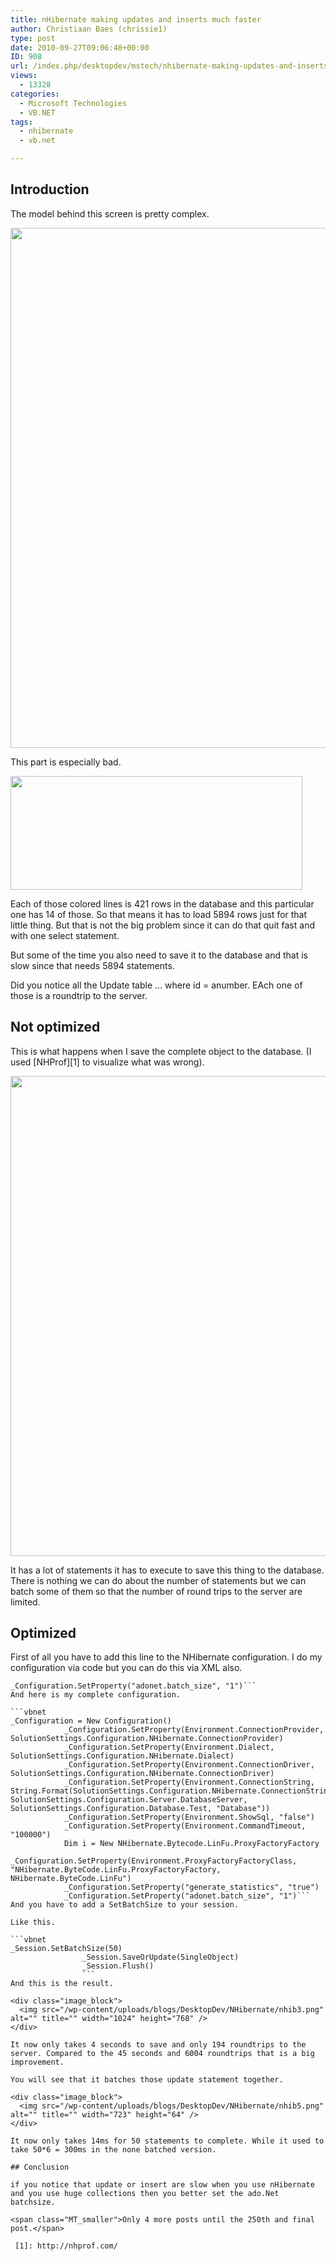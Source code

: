 ```yaml
---
title: nHibernate making updates and inserts much faster
author: Christiaan Baes (chrissie1)
type: post
date: 2010-09-27T09:06:48+00:00
ID: 908
url: /index.php/desktopdev/mstech/nhibernate-making-updates-and-inserts-mu/
views:
  - 13328
categories:
  - Microsoft Technologies
  - VB.NET
tags:
  - nhibernate
  - vb.net

---
```

## Introduction

The model behind this screen is pretty complex. 

<div class="image_block">
  <img src="/wp-content/uploads/blogs/DesktopDev/NHibernate/nhib1.png" alt="" title="" width="1208" height="832" />
</div>

This part is especially bad. 

<div class="image_block">
  <img src="/wp-content/uploads/blogs/DesktopDev/NHibernate/nhib2.png" alt="" title="" width="467" height="182" />
</div>

Each of those colored lines is 421 rows in the database and this particular one has 14 of those. So that means it has to load 5894 rows just for that little thing. But that is not the big problem since it can do that quit fast and with one select statement.
  
But some of the time you also need to save it to the database and that is slow since that needs 5894 statements.

Did you notice all the Update table &#8230; where id = anumber. EAch one of those is a roundtrip to the server.

## Not optimized

This is what happens when I save the complete object to the database. (I used [NHProf][1] to visualize what was wrong). 

<div class="image_block">
  <img src="/wp-content/uploads/blogs/DesktopDev/NHibernate/nhib4.png" alt="" title="" width="1024" height="768" />
</div>

It has a lot of statements it has to execute to save this thing to the database. There is nothing we can do about the number of statements but we can batch some of them so that the number of round trips to the server are limited. 

## Optimized

First of all you have to add this line to the NHibernate configuration. I do my configuration via code but you can do this via XML also.

```vbnet
_Configuration.SetProperty("adonet.batch_size", "1")```
And here is my complete configuration.

```vbnet
_Configuration = New Configuration()
            _Configuration.SetProperty(Environment.ConnectionProvider, SolutionSettings.Configuration.NHibernate.ConnectionProvider)
            _Configuration.SetProperty(Environment.Dialect, SolutionSettings.Configuration.NHibernate.Dialect)
            _Configuration.SetProperty(Environment.ConnectionDriver, SolutionSettings.Configuration.NHibernate.ConnectionDriver)
            _Configuration.SetProperty(Environment.ConnectionString, String.Format(SolutionSettings.Configuration.NHibernate.ConnectionString, SolutionSettings.Configuration.Server.DatabaseServer, SolutionSettings.Configuration.Database.Test, "Database"))
            _Configuration.SetProperty(Environment.ShowSql, "false")
            _Configuration.SetProperty(Environment.CommandTimeout, "100000")
            Dim i = New NHibernate.Bytecode.LinFu.ProxyFactoryFactory
            _Configuration.SetProperty(Environment.ProxyFactoryFactoryClass, "NHibernate.ByteCode.LinFu.ProxyFactoryFactory, NHibernate.ByteCode.LinFu")
            _Configuration.SetProperty("generate_statistics", "true")
            _Configuration.SetProperty("adonet.batch_size", "1")```
And you have to add a SetBatchSize to your session.
  
Like this.

```vbnet
_Session.SetBatchSize(50)
                _Session.SaveOrUpdate(SingleObject)
                _Session.Flush()
                ```
And this is the result.

<div class="image_block">
  <img src="/wp-content/uploads/blogs/DesktopDev/NHibernate/nhib3.png" alt="" title="" width="1024" height="768" />
</div>

It now only takes 4 seconds to save and only 194 roundtrips to the server. Compared to the 45 seconds and 6004 roundtrips that is a big improvement. 

You will see that it batches those update statement together.

<div class="image_block">
  <img src="/wp-content/uploads/blogs/DesktopDev/NHibernate/nhib5.png" alt="" title="" width="723" height="64" />
</div>

It now only takes 14ms for 50 statements to complete. While it used to take 50*6 = 300ms in the none batched version.

## Conclusion

if you notice that update or insert are slow when you use nHibernate and you use huge collections then you better set the ado.Net batchsize. 

<span class="MT_smaller">Only 4 more posts until the 250th and final post.</span>

 [1]: http://nhprof.com/